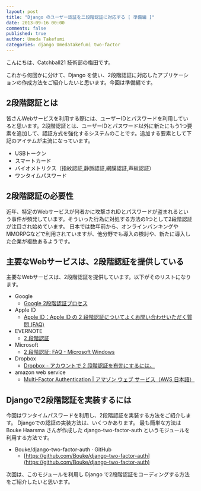 ```yaml
---
layout: post
title: "Django のユーザー認証を二段階認証に対応する [ 準備編 ]"
date: 2013-09-16 00:00
comments: false
published: true
author: Umeda Takefumi
categories: django UmedaTakefumi two-factor 
---
```


こんにちは、Catchball21 技術部の梅田です。

これから何回かに分けて、Django を使い、2段階認証に対応したアプリケーションの作成方法をご紹介したいと思います。今回は準備編です。


## 2段階認証とは

皆さんWebサービスを利用する際には、ユーザーIDとパスワードを利用していると思います。2段階認証とは、ユーザーIDとパスワード以外に新たにもう1つ要素を追加して、認証方式を強化するシステムのことです。追加する要素として下記のアイテムが主流になっています。

 * USBトークン
 * スマートカード
 * バイオメトリクス（指紋認証,静脈認証,網膜認証,声紋認証）
 * ワンタイムパスワード

## 2段階認証の必要性

近年、特定のWebサービスが何者かに攻撃されIDとパスワードが盗まれるという事件が頻発しています。そういった行為に対処する方法の1つとして2段階認証が注目され始めています。
日本では数年前から、オンラインバンキングやMMORPGなどで利用されていますが、他分野でも導入の検討や、新たに導入した企業が複数あるようです。

## 主要なWebサービスは、2段階認証を提供している

主要なWebサービスは、2段階認証を提供しています。以下がそのリストになります。

* Google
  * [Google 2段階認証プロセス](http://www.google.co.jp/intl/ja/landing/2step/ "Google 2段階認証プロセス")
* Apple ID
  * [Apple ID：Apple ID の 2 段階認証についてよくお問い合わせいただく質問 (FAQ)](http://support.apple.com/kb/HT5570?viewlocale=ja_JP&locale=ja_JP "Apple ID：Apple ID の 2 段階認証についてよくお問い合わせいただく質問 (FAQ)")
* EVERNOTE
  * [2 段階認証](https://www.evernote.com/shard/s184/sh/6406df73-45b4-4534-b601-d9635ffb223a/ecc94311e4eb5d155420fd40c5f3984b "2 段階認証")
* Microsoft
  * [2 段階認証: FAQ - Microsoft Windows](http://windows.microsoft.com/ja-jp/windows/two-step-verification-faq "2 段階認証: FAQ - Microsoft Windows")
* Dropbox
  * [Dropbox - アカウントで 2 段階認証を有効にするには。](https://www.dropbox.com/help/363/ja "Dropbox - アカウントで 2 段階認証を有効にするには。")
* amazon web service
  * [Multi-Factor Authentication | アマゾン ウェブ サービス（AWS 日本語）](http://aws.amazon.com/jp/mfa/ "Multi-Factor Authentication | アマゾン ウェブ サービス（AWS 日本語）")


## Djangoで2段階認証を実装するには

今回はワンタイムパスワードを利用し、2段階認証を実装する方法をご紹介します。
Djangoでの認証の実装方法は、いくつかあります。
最も簡単な方法は Bouke Haarsma さんが作成した django-two-factor-auth というモジュールを利用する方法です。

* Bouke/django-two-factor-auth · GitHub
  * [https://github.com/Bouke/django-two-factor-auth](https://github.com/Bouke/django-two-factor-auth)

次回は、このモジュールを利用し Django で2段階認証をコーディングする方法をご紹介したいと思います。

